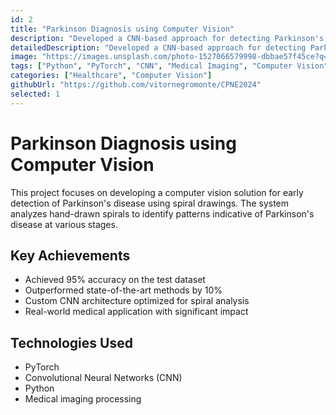 ```yaml
---
id: 2
title: "Parkinson Diagnosis using Computer Vision"
description: "Developed a CNN-based approach for detecting Parkinson's disease at various stages."
detailedDescription: "Developed a CNN-based approach for detecting Parkinson's disease at various stages using images of spirals drawn on paper. Our model outperformed state-of-the-art methods on the same dataset by approximately 10%, achieving an impressive 95% accuracy. The approach uses a custom CNN architecture optimized for detecting subtle variations in hand-drawn spirals."
image: "https://images.unsplash.com/photo-1527066579998-dbbae57f45ce?q=80&w=1885&auto=format&fit=crop&ixlib=rb-4.0.3&ixid=M3wxMjA3fDB8MHxwaG90by1wYWdlfHx8fGVufDB8fHx8fA%3D%3D"
tags: ["Python", "PyTorch", "CNN", "Medical Imaging", "Computer Vision"]
categories: ["Healthcare", "Computer Vision"]
githubUrl: "https://github.com/vitornegromonte/CPNE2024"
selected: 1
---
```


# Parkinson Diagnosis using Computer Vision

This project focuses on developing a computer vision solution for early detection of Parkinson's disease using spiral drawings. The system analyzes hand-drawn spirals to identify patterns indicative of Parkinson's disease at various stages.

## Key Achievements

- Achieved 95% accuracy on the test dataset
- Outperformed state-of-the-art methods by 10%
- Custom CNN architecture optimized for spiral analysis
- Real-world medical application with significant impact

## Technologies Used

- PyTorch
- Convolutional Neural Networks (CNN)
- Python
- Medical imaging processing